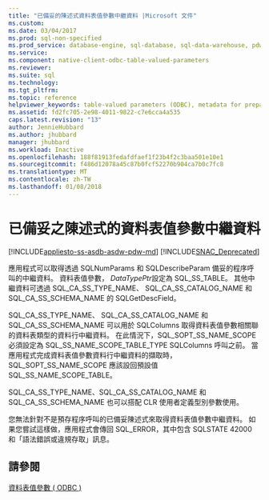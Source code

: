 ```yaml
---
title: "已備妥的陳述式資料表值參數中繼資料 |Microsoft 文件"
ms.custom: 
ms.date: 03/04/2017
ms.prod: sql-non-specified
ms.prod_service: database-engine, sql-database, sql-data-warehouse, pdw
ms.service: 
ms.component: native-client-odbc-table-valued-parameters
ms.reviewer: 
ms.suite: sql
ms.technology: 
ms.tgt_pltfrm: 
ms.topic: reference
helpviewer_keywords: table-valued parameters (ODBC), metadata for prepared statements
ms.assetid: fd2fc705-2e98-4011-9822-c7e6cca4a535
caps.latest.revision: "13"
author: JennieHubbard
ms.author: jhubbard
manager: jhubbard
ms.workload: Inactive
ms.openlocfilehash: 188f81913fedafdfaef1f23b4f2c3baa501e10e1
ms.sourcegitcommit: f486d12078a45c87b0fcf52270b904ca7b0c7fc8
ms.translationtype: MT
ms.contentlocale: zh-TW
ms.lasthandoff: 01/08/2018
---
```

# <a name="table-valued-parameter-metadata-for-prepared-statements"></a>已備妥之陳述式的資料表值參數中繼資料
[!INCLUDE[appliesto-ss-asdb-asdw-pdw-md](../../includes/appliesto-ss-asdb-asdw-pdw-md.md)]
[!INCLUDE[SNAC_Deprecated](../../includes/snac-deprecated.md)]

  應用程式可以取得透過 SQLNumParams 和 SQLDescribeParam 備妥的程序呼叫的中繼資料。 資料表值參數， *DataTypePtr*設定為 SQL_SS_TABLE。 其他中繼資料可透過 SQL_CA_SS_TYPE_NAME、 SQL_CA_SS_CATALOG_NAME 和 SQL_CA_SS_SCHEMA_NAME 的 SQLGetDescField。  
  
 SQL_CA_SS_TYPE_NAME、 SQL_CA_SS_CATALOG_NAME 和 SQL_CA_SS_SCHEMA_NAME 可以用於 SQLColumns 取得資料表值參數相關聯的資料表類型的資料行中繼資料。 在此情況下，SQL_SOPT_SS_NAME_SCOPE 必須設定為 SQL_SS_NAME_SCOPE_TABLE_TYPE SQLColumns 呼叫之前。 當應用程式完成資料表值參數資料行中繼資料的擷取時，SQL_SOPT_SS_NAME_SCOPE 應該設回預設值 SQL_SS_NAME_SCOPE_TABLE。  
  
 SQL_CA_SS_TYPE_NAME、SQL_CA_SS_CATALOG_NAME 和 SQL_CA_SS_SCHEMA_NAME 也可以搭配 CLR 使用者定義型別參數使用。  
  
 您無法針對不是預存程序呼叫的已備妥陳述式來取得資料表值參數中繼資料。 如果您嘗試這樣做，應用程式會傳回 SQL_ERROR，其中包含 SQLSTATE 42000 和「語法錯誤或違規存取」訊息。  
  
## <a name="see-also"></a>請參閱  
 [資料表值參數 &#40; ODBC &#41;](../../relational-databases/native-client-odbc-table-valued-parameters/table-valued-parameters-odbc.md)  
  
  
